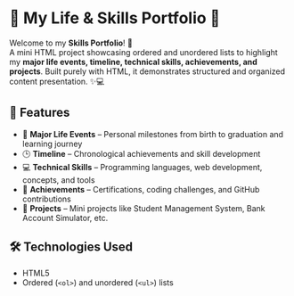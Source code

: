 # 🌟 My Life & Skills Portfolio 🌟

Welcome to my **Skills Portfolio**! 🎯  
A mini HTML project showcasing ordered and unordered lists to highlight my **major life events, timeline, technical skills, achievements, and projects**. Built purely with HTML, it demonstrates structured and organized content presentation. ✨💻

## 🌟 Features
- 📅 **Major Life Events** – Personal milestones from birth to graduation and learning journey  
- 🕒 **Timeline** – Chronological achievements and skill development  
- 💻 **Technical Skills** – Programming languages, web development, concepts, and tools  
- 🏅 **Achievements** – Certifications, coding challenges, and GitHub contributions  
- 📂 **Projects** – Mini projects like Student Management System, Bank Account Simulator, etc.  

## 🛠️ Technologies Used
- HTML5
- Ordered (`<ol>`) and unordered (`<ul>`) lists
